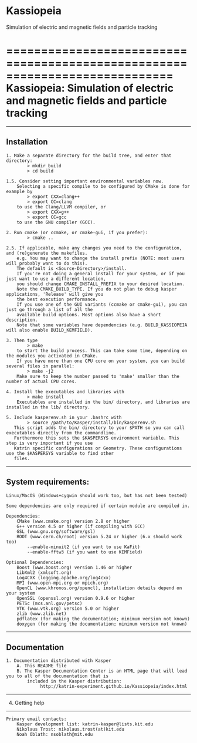 # Kassiopeia
Simulation of electric and magnetic fields and particle tracking

============================================================================
Kassiopeia: Simulation of electric and magnetic fields and particle tracking
============================================================================

--------------------------------------------------
 Installation
--------------------------------------------------

    1. Make a separate directory for the build tree, and enter that directory:
            > mkdir build
            > cd build

    1.5. Consider setting important environmental variables now.
        Selecting a specific compile to be configured by CMake is done for example by
            > export CXX=clang++
            > export CC=clang
        to use the Clang/LLVM compiler, or
            > export CXX=g++
            > export CC=gcc
        to use the GNU compiler (GCC).

    2. Run cmake (or ccmake, or cmake-gui, if you prefer):
            > cmake ..

    2.5. If applicable, make any changes you need to the configuration, and (re)generate the makefiles.
        e.g. You may want to change the install prefix (NOTE: most users will probably want to do this).
        The default is <Source-Directory>/install.
        If you're not doing a general install for your system, or if you just want to use a different location,
        you should change CMAKE_INSTALL_PREFIX to your desired location.
        Note the CMAKE_BUILD_TYPE. If you do not plan to debug kasper applications, 'Release' will give you
        the best execution performance.
        If you use one of the GUI variants (ccmake or cmake-gui), you can just go through a list of all the
        available build options. Most options also have a short description.
        Note that some variables have dependencies (e.g. BUILD_KASSIOPEIA will also enable BUILD_KEMFIELD).

    3. Then type
            > make
        to start the build process. This can take some time, depending on the modules you activated in CMake.
        If you have more than one CPU core on your system, you can build several files in parallel:
            > make -j2
        Make sure to keep the number passed to 'make' smaller than the number of actual CPU cores.

    4. Install the executables and libraries with
            > make install
        Executables are installed in the bin/ directory, and libraries are installed in the lib/ directory.

    5. Include kasperenv.sh in your .bashrc with 
            > source /path/to/Kasper/install/bin/kasperenv.sh 
       This script adds the bin/ directory to your $PATH so you can call executables directly from the commandline.
       Furthermore this sets the $KASPERSYS environment variable. This step is very important if you use 
       Katrin specific configurations or Geometry. These configurations use the $KASPERSYS variable to find other
       files.

--------------------------------------------------
 System requirements:
--------------------------------------------------

    Linux/MacOS (Windows+cygwin should work too, but has not been tested)

    Some dependencies are only required if certain module are compiled in.

    Dependencies:
        CMake (www.cmake.org) version 2.8 or higher
        G++ version 4.5 or higher (if compiling with GCC)
        GSL (www.gnu.org/software/gsl)
        ROOT (www.cern.ch/root) version 5.24 or higher (6.x should work too)
            --enable-minuit2 (if you want to use KaFit)
            --enable-fftw3 (if you want to use KEMField)

    Optional Dependencies:
        Boost (www.boost.org) version 1.46 or higher
        LibXml2 (xmlsoft.org)
        Log4CXX (logging.apache.org/log4cxx)
        MPI (www.open-mpi.org or mpich.org)
        OpenCL (www.khronos.org/opencl), installation details depend on your system
        OpenSSL (openssl.org) version 0.9.6 or higher
        PETSc (mcs.anl.gov/petsc)
        VTK (www.vtk.org) version 5.0 or higher
        zlib (www.zlib.net)
        pdflatex (for making the documentation; minimum version not known)
        doxygen (for making the documentation; minimum version not known)


--------------------------------------------------
 Documentation
--------------------------------------------------

    1. Documentation distributed with Kasper
        A. This README file
        B. The Kasper Documentation Center is an HTML page that will lead you to all of the documentation that is
            included in the Kasper distribution:
                 http://katrin-experiment.github.io/Kassiopeia/index.html


--------------------------------------------------
 4. Getting help
--------------------------------------------------


    Primary email contacts:
        Kasper development list: katrin-kasper@lists.kit.edu
        Nikolaus Trost: nikolaus.trost(at)kit.edu
        Noah Oblath: nsoblath@mit.edu
